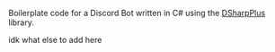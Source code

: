 ﻿Boilerplate code for a  Discord Bot written in C# using the [DSharpPlus](https://github.com/DSharpPlus/DSharpPlus) library.

idk what else to add here